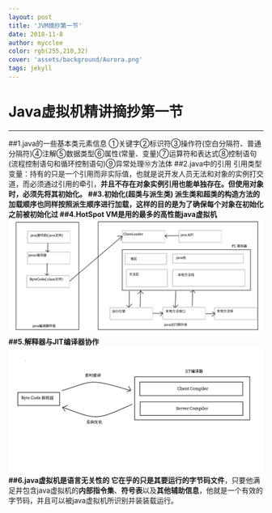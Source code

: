 ```yaml
---
layout: post
title: 'JVM摘抄第一节'
date: 2018-11-8
author: mycclee
color: rgb(255,210,32)
cover: 'assets/background/Aurora.png'
tags: jekyll
---
```

# Java虚拟机精讲摘抄第一节
----------
##1.java的一些基本类元素信息
①关键字②标识符③操作符(空白分隔符、普通分隔符)④注解⑤数据类型⑥属性(常量、变量)⑦运算符和表达式⑧控制语句(流程控制语句和循环控制语句)⑨异常处理⑩方法体
##2.java中的引用
引用类型变量：持有的只是一个引用而非实际值，也就是说开发人员无法和对象的实例打交道，而必须通过引用的牵引，**并且不存在对象实例引用也能单独存在。**但使用对象时，必须先将其初始化。
##3.初始化(超类与派生类)
派生类和超类的构造方法的加载顺序也同样按照派生顺序进行加载，这样的目的是为了确保每个对象在初始化之前被初始化过
##4.HotSpot VM是用的最多的高性能java虚拟机
![](assets/photos/javaWriting.png)
##5.解释器与JIT编译器协作
![](assets/photos/JIT.png)
##6.java虚拟机是语言无关性的
它在乎的只是其**要运行的字节码文件**，只要他满足并包含java虚拟机的**内部指令集**、**符号表**以及**其他辅助信息**，他就是一个有效的字节码，并且可以被java虚拟机所识别并装装载运行。
